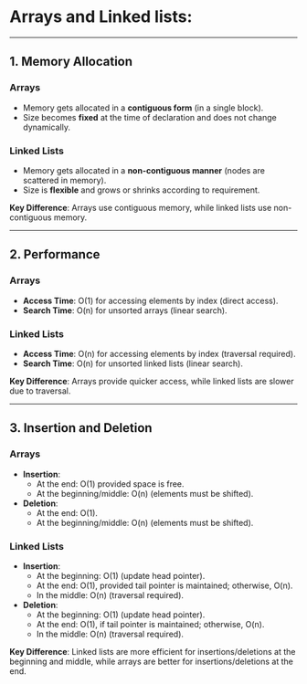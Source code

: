 # Arrays and Linked lists:

---

## **1. Memory Allocation**

### **Arrays**
- Memory gets allocated in a **contiguous form** (in a single block).
- Size becomes **fixed** at the time of declaration and does not change dynamically.

### **Linked Lists**
- Memory gets allocated in a **non-contiguous manner** (nodes are scattered in memory).
- Size is **flexible** and grows or shrinks according to requirement.

**Key Difference**: Arrays use contiguous memory, while linked lists use non-contiguous memory.

---

## **2. Performance**

### **Arrays**
- **Access Time**: O(1) for accessing elements by index (direct access).
- **Search Time**: O(n) for unsorted arrays (linear search).

### **Linked Lists**
- **Access Time**: O(n) for accessing elements by index (traversal required).
- **Search Time**: O(n) for unsorted linked lists (linear search).

**Key Difference**: Arrays provide quicker access, while linked lists are slower due to traversal.

---

## **3. Insertion and Deletion**

### **Arrays**
- **Insertion**:
  - At the end: O(1) provided space is free.
  - At the beginning/middle: O(n) (elements must be shifted).
- **Deletion**:
  - At the end: O(1).
  - At the beginning/middle: O(n) (elements must be shifted).

### **Linked Lists**
- **Insertion**:
  - At the beginning: O(1) (update head pointer).
  - At the end: O(1), provided tail pointer is maintained; otherwise, O(n).
  - In the middle: O(n) (traversal required).
- **Deletion**:
  - At the beginning: O(1) (update head pointer).
  - At the end: O(1), if tail pointer is maintained; otherwise, O(n).
  - In the middle: O(n) (traversal required).

**Key Difference**: Linked lists are more efficient for insertions/deletions at the beginning and middle, while arrays are better for insertions/deletions at the end.

